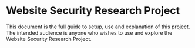 # Website Security Research Project

This document is the full guide to setup, use and explanation of this project. The intended audience is anyone who wishes to use and explore the Website Security Research Project. 